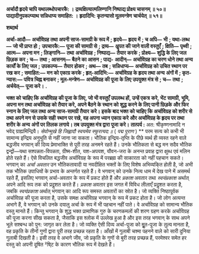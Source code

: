 **अर्चादौ हृदये चापि यथालब्धोपचारकै: ।** **द्रव्यक्षित्यात्मलिण्गानि निष्पाद्य प्रोक्ष्य चासनम् ॥ ५०॥** **पाद्यादीनुपकल्प्याथ सन्निधाप्य समाहित: ।** **हृदादिभि: कृतन्यासो मूलमन्त्रेण चार्चयेत् ॥ ५१॥** 

**शब्दार्थ** 

**अर्चा-आदौ—** **अर्चाविग्रह तथा अपनी साज-सामग्री के रूप में** **; हृदये—** **हृदय में** **; च अपि—** **भी** **; यथा-लब्ध—** **जो भी प्राप्त हो** **;** **उपचारकै:—** **पूजा की सामग्री से** **; द्रव्य—** **अॢपत की जाने वाली वस्तुएँ** **; क्षिति—** **पृथ्वी** **; आत्म—** **अपना मन** **; लिङ्गानि—** **तथा** **अर्चाविग्रह** **; निष्पाद्य—** **तैयार करके** **; प्रोक्ष्य—** **शुद्धि के लिए जल छिड़क कर** **; च—** **तथा** **; आसनम्—** **बैठने का आसन** **; पाद्य-** **आदीन्—** **अर्चाविग्रह का चरण धोने तथा अन्य कार्यों के लिए जल** **; उपकल्प्य—** **तैयार होकर** **; अथ—** **तब** **; सन्निधाप्य—** **अर्चाविग्रह को उचित स्थान पर रख कर** **; समाहित:—** **मन को एकाग्र करके** **; हृत्-आदिभि:—** **अर्चाविग्रह के हृदय तथा अन्य** **अंगों में** **; कृत-न्यास:—** **पवित्र चिह्न बनाकर** **; मूल-मन्त्रेण—** **अर्चाविग्रह की पूजा के लिए उपयुक्त मंत्र से** **; च—** **तथा** **; अर्चयेत्—** **पूजा करे।** **.** 

**भक्त को चाहिए कि अर्चाविग्रह की पूजा के लिए, जो भी वस्तुएँ उपलब्ध हों, उन्हें एकत्र** **करे, भेंट सामग्री, भूमि, अपना मन तथा अर्चाविग्रह को तैयार करे, अपने बैठने के स्थान को** **शुद्ध करने के लिए पानी छिड़के और फिर स्नान के लिए जल तथा अन्य साज-सामग्री तैयार** **करे। इसके बाद भक्त को चाहिए कि अर्चाविग्रह को शरीर से तथा अपने मन से उसके सही** **स्थान पर रखे, वह अपना ध्यान एकाग्र करे और अर्चाविग्रह के हृदय पर तथा शरीर के अन्य** **अंगों पर तिलक लगाये। तब उपयुक्त मंत्र द्वारा पूजा करे।** **तात्पर्य :** अत: श्रीकृष्णनामादि न भवेद् ग्राह्यमिन्द्रियै। *सेवोन्मुखे हि जिह्वादौ स्वयमेव स्फुरत्यद:॥* ( *पद्म पुराण* ) ** परम सत्य को कभी भी सामान्य इन्द्रिय अनुभूति से नहीं जाना जा सकता। भौतिक इन्द्रिय-तृप्ति के पीछे व्यर्थ ही व्यस्त रहने वाले बद्धजीव भगवान् की दिव्य प्रेमाभाक्ति से पूरी तरह अनमने रहते हैं। उनके भौतिकता से बद्ध मन सदैव भौतिक द्वन्द्वों—यथा सश्पन्नता-विपन्नता, ग्रीष्म-शीत, यश-अपयश, यौवन-जरा के अनन्त प्रवाह द्वारा क्षुब्ध एवं मलिन होते रहते हैं। ऐसे विचलित बद्धजीव अर्चाविग्रह के रूप में परब्रह्म की साकारता को नहीं पहचान सकते। भगवान् का *अर्चा अवतार* उन भौतिकतावादी या नवदीक्षित भक्तों के लिए विशेष अभिव्यकि्त होती है, जो अभी तक भौतिक उपाधियों के प्रभाव के अन्तर्गत रहते हैं। वे भगवान् को उनके नित्य धाम में देख पाने में असमर्थ रहते हैं, इसलिए भगवान् अर्चा-अवतार के रूप में प्रकट होते हैं और *प्रकाश*  अवतार तथा *स्वयंप्रकाश* अर्थात् अपने आदि रूप तक को प्रदॢशत करते हैं। *प्रकाश* अवतार इस जगत में विविध लीलाएँ प्रदॢशत करता है, जबकि *स्वयंप्रकाश* अर्थात् भगवान् का आदि रूप समस्त अवतारों का स्रोत है। जो व्यक्ति निष्ठापूर्वक अर्चाविग्रह की पूजा करता है, उसके समक्ष अर्चाविग्रह भगवान् के रूप में प्रकट होता है। जो लोग अत्यन्त अभागे हैं, वे भगवान् को उनके दयालु अर्चा के रूप में भी पहचान नहीं पाते। वे अर्चाविग्रह को सामान्य भौतिक वस्तु मानते हैं। किन्तु भगवान् के शुद्ध भक्त प्रामाणिक गुरु के चरणकमलों की शरण ग्रहण करके अर्चाविग्रह की पूजा करना सीख सकता है, जैसाकि इस श्लोक में उल्लेख हुआ है और इस तरह भगवान् के साथ अपने भूले सश्बन्ध को पुन: जागृत कर लेता है। जो व्यक्ति ऐसी दिव्य अर्चा-पूजा को मूॢत-पूजा के तुल्य मानता है, वह प्रकृति के तीनों गुणों द्वारा पूरी तरह प्रच्छन्न रहता है। आँखों में गुलाबी चश्मा पहनने वाले को सारी दुनिया गुलाबी दिखती है। इसी तरह वे अभागे जीव, जो प्रकृति के गुणों से बुरी तरह प्रच्छन्न हैं, परमेश्वर समेत हर वस्तु को अपनी दूषित ²षि्ट के कारण भौतिक रूप में देखते हैं। 